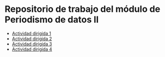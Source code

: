 # Repositorio de trabajo del módulo de Periodismo de datos II


 
- [Actividad dirigida 1](ad1.md)
- [Actividad dirigida 2](ad2.md) 
- [Actividad dirigida 3](ad3.md)
- [Actividad dirigida 4](ad4.md)
